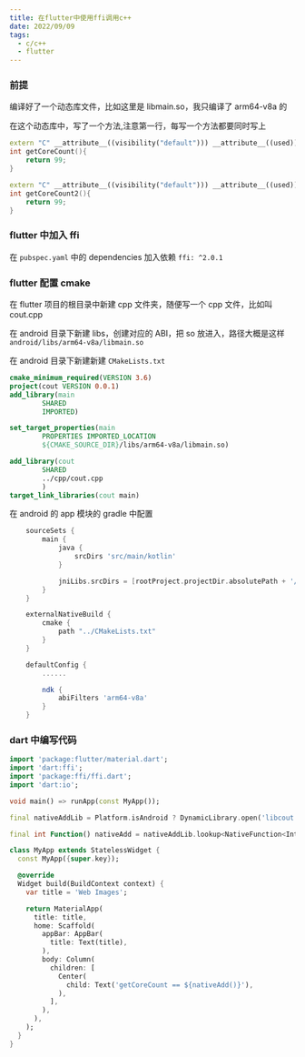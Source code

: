 ```yaml
---
title: 在flutter中使用ffi调用c++
date: 2022/09/09
tags:
  - c/c++
  - flutter
---
```


### 前提

编译好了一个动态库文件，比如这里是 libmain.so，我只编译了 arm64-v8a 的

在这个动态库中，写了一个方法,注意第一行，每写一个方法都要同时写上

```cpp
extern "C" __attribute__((visibility("default"))) __attribute__((used))
int getCoreCount(){
    return 99;
}

extern "C" __attribute__((visibility("default"))) __attribute__((used))
int getCoreCount2(){
    return 99;
}
```

### flutter 中加入 ffi

在 `pubspec.yaml` 中的 dependencies 加入依赖 `ffi: ^2.0.1`

### flutter 配置 cmake

在 flutter 项目的根目录中新建 cpp 文件夹，随便写一个 cpp 文件，比如叫 cout.cpp

在 android 目录下新建 libs，创建对应的 ABI，把 so 放进入，路径大概是这样 `android/libs/arm64-v8a/libmain.so`

在 android 目录下新建新建 `CMakeLists.txt`

```cmake
cmake_minimum_required(VERSION 3.6)
project(cout VERSION 0.0.1)
add_library(main
        SHARED
        IMPORTED)

set_target_properties(main
        PROPERTIES IMPORTED_LOCATION
        ${CMAKE_SOURCE_DIR}/libs/arm64-v8a/libmain.so)

add_library(cout
        SHARED
        ../cpp/cout.cpp
        )
target_link_libraries(cout main)
```

在 android 的 app 模块的 gradle 中配置

```gradle
    sourceSets {
        main {
            java {
                srcDirs 'src/main/kotlin'
            }

            jniLibs.srcDirs = [rootProject.projectDir.absolutePath + '/android/libs']
        }
    }

    externalNativeBuild {
        cmake {
            path "../CMakeLists.txt"
        }
    }

    defaultConfig {
        ......

        ndk {
            abiFilters 'arm64-v8a'
        }
    }
```

### dart 中编写代码

```dart
import 'package:flutter/material.dart';
import 'dart:ffi';
import 'package:ffi/ffi.dart';
import 'dart:io';

void main() => runApp(const MyApp());

final nativeAddLib = Platform.isAndroid ? DynamicLibrary.open('libcout.so') : DynamicLibrary.process();

final int Function() nativeAdd = nativeAddLib.lookup<NativeFunction<Int32 Function()>>('getCoreCount').asFunction();

class MyApp extends StatelessWidget {
  const MyApp({super.key});

  @override
  Widget build(BuildContext context) {
    var title = 'Web Images';

    return MaterialApp(
      title: title,
      home: Scaffold(
        appBar: AppBar(
          title: Text(title),
        ),
        body: Column(
          children: [
            Center(
              child: Text('getCoreCount == ${nativeAdd()}'),
            ),
          ],
        ),
      ),
    );
  }
}
```
